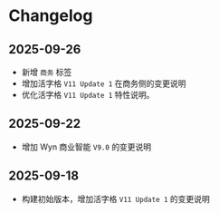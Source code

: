 # Changelog

## 2025-09-26

- 新增 `商务` 标签
- 增加活字格 `V11 Update 1` 在商务侧的变更说明
- 优化活字格 `V11 Update 1` 特性说明。

## 2025-09-22

- 增加 Wyn 商业智能 `V9.0` 的变更说明

## 2025-09-18

- 构建初始版本，增加活字格 `V11 Update 1` 的变更说明
